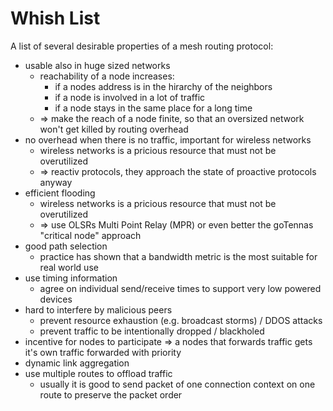 # Whish List

A list of several desirable properties of a mesh routing protocol:

- usable also in huge sized networks
  - reachability of a node increases:
    - if a nodes address is in the hirarchy of the neighbors
    - if a node is involved in a lot of traffic
    - if a node stays in the same place for a long time
  - => make the reach of a node finite, so that an oversized network won't get killed by routing overhead
- no overhead when there is no traffic, important for wireless networks
  - wireless networks is a pricious resource that must not be overutilized
  - => reactiv protocols, they approach the state of proactive protocols anyway
- efficient flooding
  - wireless networks is a pricious resource that must not be overutilized
  - => use OLSRs Multi Point Relay (MPR) or even better the goTennas "critical node" approach
- good path selection
  - practice has shown that a bandwidth metric is the most suitable for real world use
- use timing information
  - agree on individual send/receive times to support very low powered devices
- hard to interfere by malicious peers
  - prevent resource exhaustion (e.g. broadcast storms) / DDOS attacks
  - prevent traffic to be intentionally dropped / blackholed
- incentive for nodes to participate
  => a nodes that forwards traffic gets it's own traffic forwarded with priority
- dynamic link aggregation
- use multiple routes to offload traffic
  - usually it is good to send packet of one connection context on one route to preserve the packet order